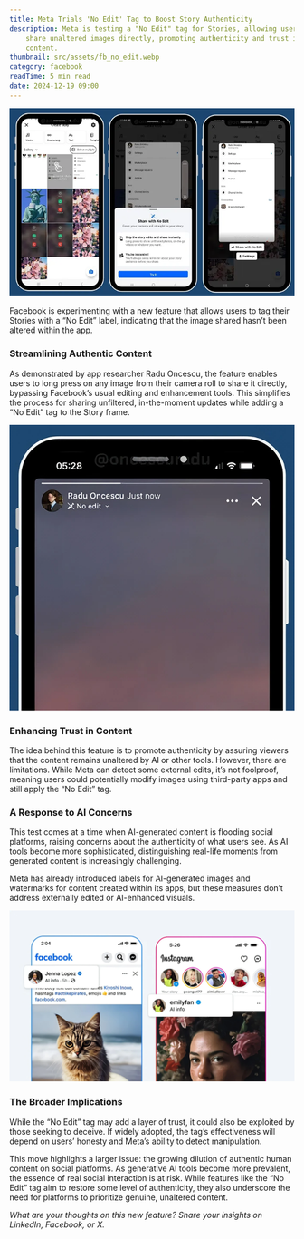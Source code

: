 ```yaml
---
title: Meta Trials 'No Edit' Tag to Boost Story Authenticity
description: Meta is testing a "No Edit" tag for Stories, allowing users to
    share unaltered images directly, promoting authenticity and trust in shared
    content.
thumbnail: src/assets/fb_no_edit.webp
category: facebook
readTime: 5 min read
date: 2024-12-19 09:00
---
```


![facebook ad account rental](src/assets/fb_no_edit.webp "Meta Trials 'No Edit' Tag to Boost Story Authenticity")

Facebook is experimenting with a new feature that allows users to tag their Stories with a “No Edit” label, indicating that the image shared hasn’t been altered within the app.

### Streamlining Authentic Content

As demonstrated by app researcher Radu Oncescu, the feature enables users to long press on any image from their camera roll to share it directly, bypassing Facebook’s usual editing and enhancement tools. This simplifies the process for sharing unfiltered, in-the-moment updates while adding a “No Edit” tag to the Story frame.

![facebook ad account renting](src/assets/2ca3fb757b6f7ac0ea56e78714990a0135c5b9dc_s2_n3_y2.webp 'Meta adding a “No Edit” tag to the Story frame')

### Enhancing Trust in Content

The idea behind this feature is to promote authenticity by assuring viewers that the content remains unaltered by AI or other tools. However, there are limitations. While Meta can detect some external edits, it’s not foolproof, meaning users could potentially modify images using third-party apps and still apply the “No Edit” tag.

### A Response to AI Concerns

This test comes at a time when AI-generated content is flooding social platforms, raising concerns about the authenticity of what users see. As AI tools become more sophisticated, distinguishing real-life moments from generated content is increasingly challenging.

Meta has already introduced labels for AI-generated images and watermarks for content created within its apps, but these measures don’t address externally edited or AI-enhanced visuals.

![rent facebook ad account](src/assets/4d47704f845cd91d9194c4559db13271f8322608_s2_n3_y2.webp 'AI-generated images and watermarks for content created')

### The Broader Implications

While the “No Edit” tag may add a layer of trust, it could also be exploited by those seeking to deceive. If widely adopted, the tag’s effectiveness will depend on users’ honesty and Meta’s ability to detect manipulation.

This move highlights a larger issue: the growing dilution of authentic human content on social platforms. As generative AI tools become more prevalent, the essence of real social interaction is at risk. While features like the “No Edit” tag aim to restore some level of authenticity, they also underscore the need for platforms to prioritize genuine, unaltered content.

_What are your thoughts on this new feature? Share your insights on LinkedIn, Facebook, or X._
